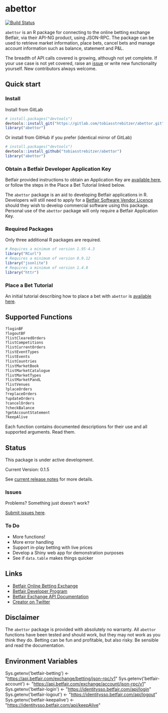 abettor
=======
[![Build Status](https://travis-ci.org/tobiasstrebitzer/abettor.svg?branch=master)](https://travis-ci.org/tobiasstrebitzer/abettor)

`abettor` is an R package for connecting to the online betting exchange Betfair, via their API-NG product, using JSON-RPC. The package can be used to retrieve market information, place bets, cancel bets and manage account information such as balance, statement and P&L.

The breadth of API calls covered is growing, although not yet complete. If your use case is not yet covered, raise an [issue](https://github.com/tobiasstrebitzer/abettor/issues) or write new functionality yourself. New contributors always welcome.

## Quick start

### Install

Install from GitLab

```r
# install.packages("devtools")
devtools::install_git("https://gitlab.com/tobiasstrebitzer/abettor.git")
library("abettor")
```
Or install from GitHub if you prefer (identical mirror of GitLab)

```r
# install.packages("devtools")
devtools::install_github("tobiasstrebitzer/abettor")
library("abettor")
```

### Obtain a Betfair Developer Application Key

Betfair provided instructions to obtain an Application Key are [available here](https://docs.developer.betfair.com/display/1smk3cen4v3lu3yomq5qye0ni/Application+Keys), or follow the steps in the Place a Bet Tutorial linked below.

The `abettor` package is an aid to developing Betfair applications in R. Developers will still need to apply for a [Betfair Software Vendor Licence](https://developer.betfair.com/en/vendor-program/the-process/) should they wish to develop commercial software using this package. Personal use of the `abettor` package will only require a Betfair Application Key.

### Required Packages

Only three additional R packages are required.

```r
# Requires a minimum of version 1.95-4.3
library("RCurl")
# Requires a minimum of version 0.9.12
library("jsonlite")
# Requires a minimum of version 1.4.0
library("httr")
```
### Place a Bet Tutorial

An initial tutorial describing how to place a bet with `abettor` is [available here](https://github.com/tobiasstrebitzer/abettor/blob/master/vignettes/abettor-placeBet.Rmd).

## Supported Functions

```r
?loginBF
?logoutBF
?listClearedOrders
?listCompetitions
?listCurrentOrders
?listEventTypes
?listEvents
?listCountries
?listMarketBook
?listMarketCatalogue
?listMarketTypes
?listMarketPandL
?listVenues
?placeOrders
?replaceOrders
?updateOrders
?cancelOrders
?checkBalance
?getAccountStatement
?keepAlive
```
Each function contains documented descriptions for their use and all supported arguments. Read them.

## Status

This package is under active development.

Current Version: 0.1.5

See [current release notes](https://github.com/tobiasstrebitzer/abettor/releases) for more details.

### Issues

Problems? Something just doesn't work?

[Submit issues here](https://github.com/tobiasstrebitzer/abettor/issues).

### To Do

* More functions!
* More error handling
* Support in-play betting with live prices
* Develop a Shiny web app for demonstration purposes
* See if `data.table` makes things quicker

## Links

* [Betfair Online Betting Exchange](https://www.betfair.com/exchange)
* [Betfair Developer Program](https://developer.betfair.com/)
* [Betfair Exchange API Documentation](https://docs.developer.betfair.com/display/1smk3cen4v3lu3yomq5qye0ni)
* [Creator on Twitter](https://twitter.com/_starkingdom)

## Disclaimer

The `abettor` package is provided with absolutely no warranty. All `abettor` functions have been tested and should work, but they may not work as you think they do. Betting can be fun and profitable, but also risky. Be sensible and read the documentation. 

## Environment Variables
Sys.getenv('betfair-betting') <- "https://api.betfair.com/exchange/betting/json-rpc/v1"
Sys.getenv('betfair-account') <- "https://api.betfair.com/exchange/account/json-rpc/v1"
Sys.getenv('betfair-login') <- "https://identitysso.betfair.com/api/login"
Sys.getenv('betfair-logout') <- "https://identitysso.betfair.com/api/logout"
Sys.getenv('betfair-keepalive') <- "https://identitysso.betfair.com/api/keepAlive"
